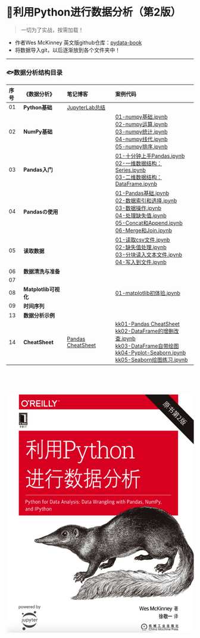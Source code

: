 # 🦔利用Python进行数据分析（第2版）
> 一切为了实战，按需加载！
- 作者Wes McKinney 英文版github仓库：[pydata-book](https://github.com/wesm/pydata-book)
- 将数据导入git，以后逐渐放到各个文件夹中！

---

### 🐟数据分析结构目录

序号 |《数据分析》| 笔记博客 | 案例代码 
:--|:--|:--|:--
01|**Python基础** | [JupyterLab总结](https://www.jianshu.com/p/5d5d0ef8f949) |
02|**NumPy基础** |  |[01-numpy基础.ipynb](https://nbviewer.jupyter.org/github/appke/pydata-notebook/blob/master/ch02-NumPy基础/01-numpy基础.ipynb)<br>[02-numpy运算.ipynb](https://nbviewer.jupyter.org/github/appke/pydata-notebook/blob/master/ch02-NumPy基础/02-numpy运算.ipynb)<br>[03-numpy统计.ipynb](https://nbviewer.jupyter.org/github/appke/pydata-notebook/blob/master/ch02-NumPy基础/03-numpy统计.ipynb)<br/>[04-numpy线代.ipynb](https://nbviewer.jupyter.org/github/appke/pydata-notebook/blob/master/ch02-NumPy基础/04-numpy线代.ipynb)<br/>[05-numpy排序.ipynb](https://nbviewer.jupyter.org/github/appke/pydata-notebook/blob/master/ch02-NumPy基础/05-numpy排序.ipynb)<br/>
03|**Pandas入门** |  | [01-十分钟上手Pandas.ipynb](https://nbviewer.jupyter.org/github/appke/pydata-notebook/blob/master/ch03-Pandas入门/01-十分钟上手Pandas.ipynb)<br>[02-一维数据结构：Series.ipynb](https://nbviewer.jupyter.org/github/appke/pydata-notebook/blob/master/ch03-Pandas入门/02-一维数据结构：Series.ipynb)<br/>[03-二维数据结构：DataFrame.ipynb](https://nbviewer.jupyter.org/github/appke/pydata-notebook/blob/master/ch03-Pandas入门/03-二维数据结构：DataFrame.ipynb)<br/> 
04|**Pandasの使用** | |[01-Pandas基础.ipynb](https://nbviewer.jupyter.org/github/appke/pydata-notebook/blob/master/ch04-Pandasの使用/01-Pandas基础.ipynb)<br>[02-数据索引和选择.ipynb](https://nbviewer.jupyter.org/github/appke/pydata-notebook/blob/master/ch04-Pandasの使用/02-数据索引和选择.ipynb)<br/>[03-数据操作.ipynb](https://nbviewer.jupyter.org/github/appke/pydata-notebook/blob/master/ch04-Pandasの使用/03-数据操作.ipynb)<br/>[04-处理缺失值.ipynb](https://nbviewer.jupyter.org/github/appke/pydata-notebook/blob/master/ch04-Pandasの使用/04-处理缺失值.ipynb)<br/>[05-Concat和Append.ipynb](https://nbviewer.jupyter.org/github/appke/pydata-notebook/blob/master/ch04-Pandasの使用/05-Concat和Append.ipynb)<br/>[06-Merge和Join.ipynb](https://nbviewer.jupyter.org/github/appke/pydata-notebook/blob/master/ch04-Pandasの使用/06-Merge和Join.ipynb)<br/>
05|**读取数据** | |[01-读取csv文件.ipynb](https://nbviewer.jupyter.org/github/appke/pydata-notebook/blob/master/ch05-读取数据/01-读取csv文件.ipynb)<br/>[02-缺失值处理.ipynb](https://nbviewer.jupyter.org/github/appke/pydata-notebook/blob/master/ch05-读取数据/02-缺失值处理.ipynb)<br/>[03-分块读入文本文件.ipynb](https://nbviewer.jupyter.org/github/appke/pydata-notebook/blob/master/ch05-读取数据/03-分块读入文本文件.ipynb)<br/>[04-写入到文件.ipynb](https://nbviewer.jupyter.org/github/appke/pydata-notebook/blob/master/ch05-读取数据/04-写入到文件.ipynb)<br/>
06|**数据清洗与准备** | |
07| | |
08|**Matplotlib可视化** | |[01-matplotlib初体验.ipynb](https://nbviewer.jupyter.org/github/appke/pydata-notebook/blob/master/ch08-Matplotlib%E5%8F%AF%E8%A7%86%E5%8C%96/01-matplotlib%E5%88%9D%E4%BD%93%E9%AA%8C.ipynb)
09|**时间序列** | |
13|**数据分析示例** | |
14|**CheatSheet** | [Pandas CheatSheet](https://www.jianshu.com/p/ad3061ad78cc) |[kk01-Pandas CheatSheet](https://nbviewer.jupyter.org/github/appke/pydata-notebook/blob/master/chkk-CheatSheet/kk01-Pandas%20CheatSheet.ipynb)<br>[kk02-DataFrame的增删改查.ipynb](https://nbviewer.jupyter.org/github/appke/pydata-notebook/blob/master/chkk-CheatSheet/kk02-DataFrame的增删改查.ipynb)<br>[kk03-DataFrame自带绘图](https://nbviewer.jupyter.org/github/appke/pydata-notebook/blob/master/chkk-CheatSheet/kk03-DataFrame自带绘图)<br/>[kk04-Pyplot-Seaborn.ipynb](https://nbviewer.jupyter.org/github/appke/pydata-notebook/blob/master/chkk-CheatSheet/kk04-Pyplot-Seaborn.ipynb)<br/>[kk05-Seaborn绘图练习.ipynb](https://nbviewer.jupyter.org/github/appke/pydata-notebook/blob/master/chkk-CheatSheet/kk05-Seaborn绘图练习.ipynb)<br/>



<br><br><br>

<p align='left'>
<img src='ch02-NumPy基础/images/book_surface.png'>
</p>